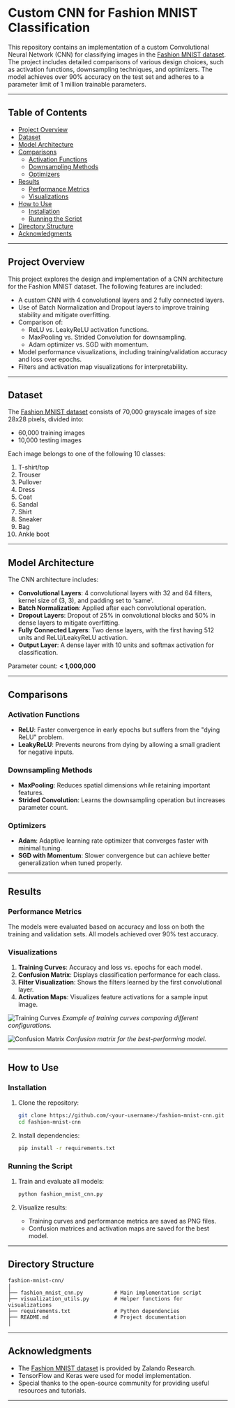 # Custom CNN for Fashion MNIST Classification

This repository contains an implementation of a custom Convolutional Neural Network (CNN) for classifying images in the [Fashion MNIST dataset](https://www.tensorflow.org/datasets/catalog/fashion_mnist). The project includes detailed comparisons of various design choices, such as activation functions, downsampling techniques, and optimizers. The model achieves over 90% accuracy on the test set and adheres to a parameter limit of 1 million trainable parameters.

---

## Table of Contents
- [Project Overview](#project-overview)
- [Dataset](#dataset)
- [Model Architecture](#model-architecture)
- [Comparisons](#comparisons)
  - [Activation Functions](#activation-functions)
  - [Downsampling Methods](#downsampling-methods)
  - [Optimizers](#optimizers)
- [Results](#results)
  - [Performance Metrics](#performance-metrics)
  - [Visualizations](#visualizations)
- [How to Use](#how-to-use)
  - [Installation](#installation)
  - [Running the Script](#running-the-script)
- [Directory Structure](#directory-structure)
- [Acknowledgments](#acknowledgments)

---

## Project Overview

This project explores the design and implementation of a CNN architecture for the Fashion MNIST dataset. The following features are included:
- A custom CNN with 4 convolutional layers and 2 fully connected layers.
- Use of Batch Normalization and Dropout layers to improve training stability and mitigate overfitting.
- Comparison of:
  - ReLU vs. LeakyReLU activation functions.
  - MaxPooling vs. Strided Convolution for downsampling.
  - Adam optimizer vs. SGD with momentum.
- Model performance visualizations, including training/validation accuracy and loss over epochs.
- Filters and activation map visualizations for interpretability.

---

## Dataset

The [Fashion MNIST dataset](https://www.tensorflow.org/datasets/catalog/fashion_mnist) consists of 70,000 grayscale images of size 28x28 pixels, divided into:
- 60,000 training images
- 10,000 testing images

Each image belongs to one of the following 10 classes:
1. T-shirt/top
2. Trouser
3. Pullover
4. Dress
5. Coat
6. Sandal
7. Shirt
8. Sneaker
9. Bag
10. Ankle boot

---

## Model Architecture

The CNN architecture includes:
- **Convolutional Layers**: 4 convolutional layers with 32 and 64 filters, kernel size of (3, 3), and padding set to 'same'.
- **Batch Normalization**: Applied after each convolutional operation.
- **Dropout Layers**: Dropout of 25% in convolutional blocks and 50% in dense layers to mitigate overfitting.
- **Fully Connected Layers**: Two dense layers, with the first having 512 units and ReLU/LeakyReLU activation.
- **Output Layer**: A dense layer with 10 units and softmax activation for classification.

Parameter count: **< 1,000,000**

---

## Comparisons

### Activation Functions
- **ReLU**: Faster convergence in early epochs but suffers from the "dying ReLU" problem.
- **LeakyReLU**: Prevents neurons from dying by allowing a small gradient for negative inputs.

### Downsampling Methods
- **MaxPooling**: Reduces spatial dimensions while retaining important features.
- **Strided Convolution**: Learns the downsampling operation but increases parameter count.

### Optimizers
- **Adam**: Adaptive learning rate optimizer that converges faster with minimal tuning.
- **SGD with Momentum**: Slower convergence but can achieve better generalization when tuned properly.

---

## Results

### Performance Metrics
The models were evaluated based on accuracy and loss on both the training and validation sets. All models achieved over 90% test accuracy.

### Visualizations
1. **Training Curves**: Accuracy and loss vs. epochs for each model.
2. **Confusion Matrix**: Displays classification performance for each class.
3. **Filter Visualization**: Shows the filters learned by the first convolutional layer.
4. **Activation Maps**: Visualizes feature activations for a sample input image.

![Training Curves](model_comparison.png)
*Example of training curves comparing different configurations.*

![Confusion Matrix](CNN_ReLU_MaxPool_confusion_matrix.png)
*Confusion matrix for the best-performing model.*

---

## How to Use

### Installation
1. Clone the repository:
   ```bash
   git clone https://github.com/<your-username>/fashion-mnist-cnn.git
   cd fashion-mnist-cnn
   ```

2. Install dependencies:
   ```bash
   pip install -r requirements.txt
   ```

### Running the Script
1. Train and evaluate all models:
   ```bash
   python fashion_mnist_cnn.py
   ```

2. Visualize results:
   - Training curves and performance metrics are saved as PNG files.
   - Confusion matrices and activation maps are saved for the best model.

---

## Directory Structure

```
fashion-mnist-cnn/
│
├── fashion_mnist_cnn.py          # Main implementation script
├── visualization_utils.py        # Helper functions for visualizations
├── requirements.txt              # Python dependencies
├── README.md                     # Project documentation
│
```

---

## Acknowledgments

- The [Fashion MNIST dataset](https://www.tensorflow.org/datasets/catalog/fashion_mnist) is provided by Zalando Research.
- TensorFlow and Keras were used for model implementation.
- Special thanks to the open-source community for providing useful resources and tutorials.

---
